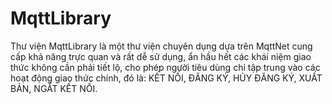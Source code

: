 # MqttLibrary
Thư viện MqttLibrary là một thư viện chuyên dụng dựa trên MqttNet cung cấp khả năng trực quan và rất dễ sử dụng, ẩn hầu hết các khái niệm giao thức không cần phải tiết lộ, cho phép người tiêu dùng chỉ tập trung vào các hoạt động giao thức chính, đó là: KẾT NỐI, ĐĂNG KÝ, HỦY ĐĂNG KÝ, XUẤT BẢN, NGẮT KẾT NỐI.
